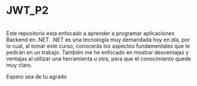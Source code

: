 # JWT_P2
<br/>
Este repositorio esta enfocado a aprender a programar aplicaciones Backend en .NET.
.NET es una tecnología muy demandada hoy en día, por lo cual, al tomar este curso, conocerás los aspectos fundamentales que te pedirán en un trabajo.
También me he enfocado en mostrar desventajas y ventajas al utilizar una herramienta u otra, para que el conocimiento quede muy claro.

Espero sea de tu agrado
